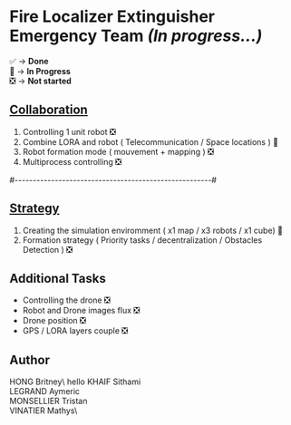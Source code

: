 # Fire Localizer Extinguisher Emergency Team *(In progress...)*

✅ -> **Done**\
🔄 -> **In Progress**\
❎  -> **Not started**


## [Collaboration](collaboration)

1. Controlling 1 unit robot ❎
2. Combine LORA and robot ( Telecommunication / Space locations ) 🔄
3. Robot formation mode ( mouvement + mapping ) ❎
4. Multiprocess controlling ❎

#------------------------------------------------------#

## [Strategy](strategy)

1. Creating the simulation enviromment ( x1 map / x3 robots / x1 cube) 🔄
2. Formation strategy ( Priority tasks / decentralization / Obstacles Detection ) ❎

## Additional Tasks

- Controlling the drone ❎
- Robot and Drone images flux ❎
- Drone position ❎
- GPS / LORA layers couple ❎

## Author

HONG       Britney\ hello
KHAIF      Sithami\
LEGRAND    Aymeric\
MONSELLIER Tristan\
VINATIER   Mathys\